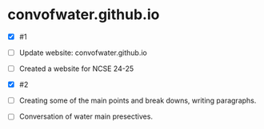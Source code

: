 # convofwater.github.io

- [x] #1
- [ ] Update website: convofwater.github.io
- [ ] Created a website for NCSE 24-25

- [x] #2
- [ ] Creating some of the main points and break downs, writing paragraphs.
- [ ] Conversation of water main presectives.